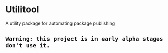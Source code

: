 # Utilitool

A utility package for automating package publishing

## `Warning: this project is in early alpha stages don't use it.`
